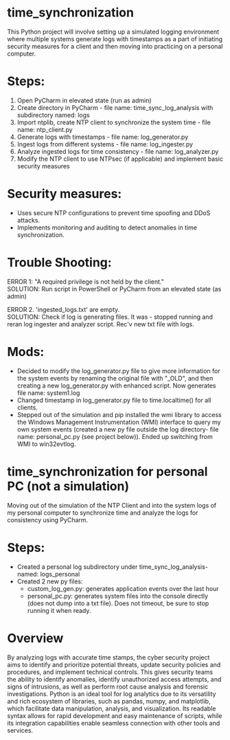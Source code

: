 # time_synchronization
This Python project will involve setting up a simulated logging environment where multiple systems generate logs with timestamps as a part of initiating security measures for a client and then moving into practicing on a personal computer.

# Steps:

1. Open PyCharm in elevated state (run as admin)
2. Create directory in PyCharm - file name: time_sync_log_analysis with subdirectory named: logs
3. Import ntplib, create NTP client to synchronize the system time - file name: ntp_client.py
4. Generate logs with timestamps - file name: log_generator.py
5. Ingest logs from different systems - file name: log_ingester.py
6. Analyze ingested logs for time consistency - file name: log_analyzer.py
7. Modify the NTP client to use NTPsec (if applicable) and implement basic security measures

# Security measures:

- Uses secure NTP configurations to prevent time spoofing and DDoS attacks.
- Implements monitoring and auditing to detect anomalies in time synchronization.

# Trouble Shooting:

ERROR 1: "A required privilege is not held by the client."<br>
SOLUTION: Run script in PowerShell or PyCharm from an elevated state (as admin)

ERROR 2. 'ingested_logs.txt' are empty.<br>
SOLUTION: Check if log is generating files. It was - stopped running and reran log ingester and analyzer script. Rec'v new txt file with logs.

# Mods:
- Decided to modify the log_generator.py file to give more information for the system events by renaming the original file with "_OLD", and then creating a new log_generator.py with enhanced script. Now generates file name: system1.log
- Changed timestamp in log_generator.py file to time.localtime() for all clients.
- Stepped out of the simulation and pip installed the wmi library to access the Windows Management Instrumentation (WMI) interface to query my own system events (created a new py file outside the log directory- file name: personal_pc.py (see project below)). Ended up switching from WMI to win32evtlog.

# time_synchronization for personal PC (not a simulation)

Moving out of the simulation of the NTP Client and into the system logs of my personal computer to synchronize time and analyze the logs for consistency using PyCharm.

# Steps:
- Created a personal log subdirectory under time_sync_log_analysis- named: logs_personal
- Created 2 new py files:
  - custom_log_gen.py: generates application events over the last hour
  - personal_pc.py: generates system files into the console directly (does not dump into a txt file). Does not timeout, be sure to stop running it when ready.
 
# Overview

By analyzing logs with accurate time stamps, the cyber security project aims to identify and prioritize potential threats, update security policies and procedures, and implement technical controls. This gives security teams the ability to identify anomalies, identify unauthorized access attempts, and signs of intrusions, as well as perform root cause analysis and forensic investigations. Python is an ideal tool for log analytics due to its versatility and rich ecosystem of libraries, such as pandas, numpy, and matplotlib, which facilitate data manipulation, analysis, and visualization. Its readable syntax allows for rapid development and easy maintenance of scripts, while its integration capabilities enable seamless connection with other tools and services.

